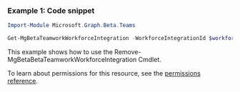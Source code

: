 ### Example 1: Code snippet

```powershellImport-Module Microsoft.Graph.Beta.Teams

Get-MgBetaTeamworkWorkforceIntegration -WorkforceIntegrationId $workforceIntegrationId
```
This example shows how to use the Remove-MgBetaBetaTeamworkWorkforceIntegration Cmdlet.
To learn about permissions for this resource, see the [permissions reference](/graph/permissions-reference).

